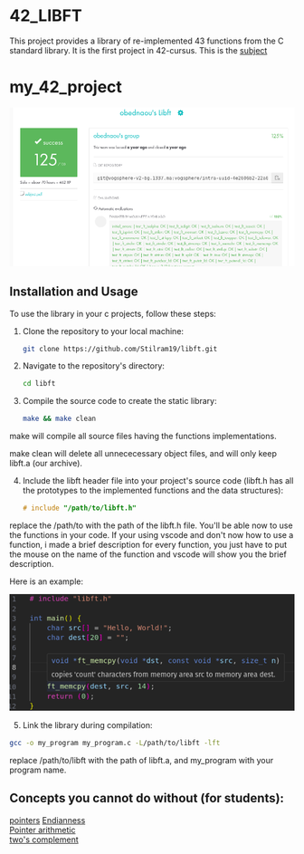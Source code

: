 # 42_LIBFT

This project provides a library of re-implemented 43 functions from the C standard library.
It is the first project in 42-cursus.
This is the [subject](https://cdn.intra.42.fr/pdf/pdf/117032/en.subject.pdf)

# my_42_project

![](/images/my_project.png)

## Installation and Usage

To use the library in your c projects, follow these steps:

1. Clone the repository to your local machine:

   ```bash
   git clone https://github.com/Stilram19/libft.git
   ```

2. Navigate to the repository's directory:

    ```bash
    cd libft
    ```

3. Compile the source code to create the static library:

    ```bash
    make && make clean
    ```
make will compile all source files having the functions implementations.

make clean will delete all unnececessary object files, and will only keep libft.a (our archive).

4. Include the libft header file into your project's source code (libft.h has all the prototypes to the implemented functions and the data structures):

    ```c
    # include "/path/to/libft.h"
    ```

replace the /path/to with the path of the libft.h file.
You'll be able now to use the functions in your code. If your using vscode and don't now how to use a function, i made a brief description for every function, you just have to put the mouse on the name of the function
and vscode will show you the brief description.

Here is an example:

![](/images/brief_description.png)

5. Link the library during compilation:

```bash
gcc -o my_program my_program.c -L/path/to/libft -lft
```
replace /path/to/libft with the path of libft.a,
and my_program with your program name.

## Concepts you cannot do without (for students):

[pointers](https://en.wikipedia.org/wiki/Pointer_(computer_programming))  
[Endianness](https://en.wikipedia.org/wiki/Endianness)  
[Pointer arithmetic](https://www.geeksforgeeks.org/pointer-arithmetics-in-c-with-examples/)  
[two's complement](https://en.wikipedia.org/wiki/Two%27s_complement)
